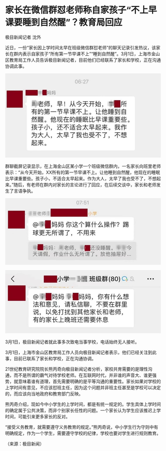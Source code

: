 # 家长在微信群怼老师称自家孩子“不上早课要睡到自然醒”？教育局回应

极目新闻记者 沈外

近日，一份“家长因上学时间太早在班级微信群怼老师”的聊天记录引发热议，该家长在群内表示自家孩子“所有第一节早课不上”“睡到自然醒”。3月1日，上海市金山区教育局工作人员告诉极目新闻记者，目前他们已经联系了家长和学校，正在沟通协调此事。

![f6740e51cf5457912f81ae7f3270164f.jpg](https://raw.githubusercontent.com/qqhsx/qqnews_image/main/2024/03/01/家长在微信群怼老师称自家孩子“不上早课要睡到自然醒”？教育局回应/f6740e51cf5457912f81ae7f3270164f.jpg)

群聊截屏记录显示，在上海金山区某小学一个班级微信群内，一名家长向班里老师表示：“从今天开始，XX所有的第一节早课不上。让他睡到自然醒，他现在的睡眠比早课重要些。孩子小，不适合太早起来。作为大人，太早了我也受不了，不想起来。”随后，有老师在群内对家长的言论进行了回应，在后续交谈中，家长和老师发生了言语争执。

![5d0342a143401a3159b185aa5de4d271.jpg](https://raw.githubusercontent.com/qqhsx/qqnews_image/main/2024/03/01/家长在微信群怼老师称自家孩子“不上早课要睡到自然醒”？教育局回应/5d0342a143401a3159b185aa5de4d271.jpg)

![984853d9e9151624e4124be422e1d2aa.jpg](https://raw.githubusercontent.com/qqhsx/qqnews_image/main/2024/03/01/家长在微信群怼老师称自家孩子“不上早课要睡到自然醒”？教育局回应/984853d9e9151624e4124be422e1d2aa.jpg)

3月1日，极目新闻记者就此事多次致电当事学校，电话始终无人接听。

3月1日，上海市金山区教育局工作人员向极目新闻记者表示，他们已经关注到此事，目前已联系了家长和学校，正在沟通协调。

21世纪教育研究院院长熊丙奇向极目新闻记者分析，家校共育需要的是理性沟通，而不是所谓的霸气对待学校老师。在互联网时代，并非谁的声音大、谁更强势，就意味着谁有道理，首先需要明确的是平等沟通的重要性。家长如果对学校的上学时间有意见，不应该怼班主任，因为这个问题并非班主任甚至是学校可以决定的，而应该向当地政府和教育部门反映。

熊丙奇介绍，现如今中小学生的上学时间，都是有统一规定的。学生具体上学时间的确定属于公共决策，而非个别家长任性的问题。一个家长认为学生应该推迟上学时间，可能引来更多家长的反对。

“接受义务教育，就需要遵守义务教育的规定。”熊丙奇说，中小学生行为守则中有明确规定，作为一个学生，需要遵守学校的纪律，学校也要对学生进行规则教育。

（来源：极目新闻）

